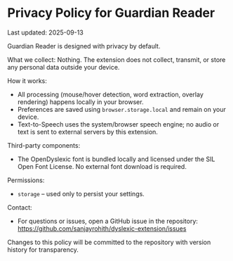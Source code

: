 # Privacy Policy for Guardian Reader

Last updated: 2025-09-13

Guardian Reader is designed with privacy by default.

What we collect: Nothing. The extension does not collect, transmit, or store any personal data outside your device.

How it works:
- All processing (mouse/hover detection, word extraction, overlay rendering) happens locally in your browser.
- Preferences are saved using `browser.storage.local` and remain on your device.
- Text-to-Speech uses the system/browser speech engine; no audio or text is sent to external servers by this extension.

Third-party components:
- The OpenDyslexic font is bundled locally and licensed under the SIL Open Font License. No external font download is required.

Permissions:
- `storage` – used only to persist your settings.

Contact:
- For questions or issues, open a GitHub issue in the repository: https://github.com/sanjayrohith/dyslexic-extension/issues

Changes to this policy will be committed to the repository with version history for transparency.
